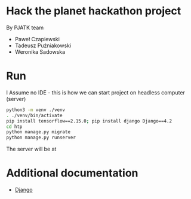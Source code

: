 # Hack the planet hackathon project

By PJATK team

 * Paweł Czapiewski
 * Tadeusz Puźniakowski
 * Weronika Sadowska
 


# Run

I Assume no IDE - this is how we can start project on headless computer (server)
```sh
python3 -m venv ./venv
. ./venv/bin/activate
pip install tensorflow==2.15.0; pip install django Django==4.2
cd htp
python manage.py migrate
python manage.py runserver
```
The server will be at 


# Additional documentation

* [Django](https://docs.djangoproject.com/en/4.2/intro/tutorial01/)
